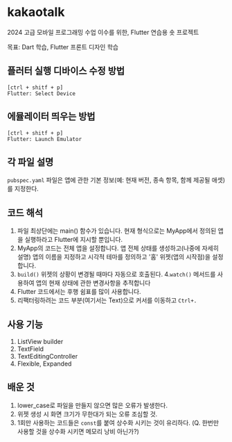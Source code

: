 # kakaotalk
2024 고급 모바일 프로그래밍 수업 이수를 위한, Flutter 연습용 숏 프로젝트

목표: Dart 학습, Flutter 프론트 디자인 학습

## 플러터 실행 디바이스 수정 방법
```
[ctrl + shitf + p]
Flutter: Select Device 
```

## 에뮬레이터 띄우는 방법

```
[ctrl + shitf + p]
Flutter: Launch Emulator
```

## 각 파일 설명
`pubspec.yaml` 파일은 앱에 관한 기본 정보(예: 현재 버전, 종속 항목, 함께 제공될 애셋)를 지정한다.

## 코드 해석
1. 파일 최상단에는 main() 함수가 있습니다. 현재 형식으로는 MyApp에서 정의된 앱을 실행하라고 Flutter에 지시할 뿐입니다.
2. MyApp의 코드는 전체 앱을 설정합니다. 앱 전체 상태를 생성하고(나중에 자세히 설명) 앱의 이름을 지정하고 시각적 테마를 정의하고 '홈' 위젯(앱의 시작점)을 설정합니다.
3. `build()` 위젯의 상황이 변경될 때마다 자동으로 호출된다.
4.`watch()` 메서드를 사용하여 앱의 현재 상태에 관한 변경사항을 추적합니다
5. Flutter 코드에서는 후행 쉼표를 많이 사용합니다.
6. 리팩터링하려는 코드 부분(여기서는 Text)으로 커서를 이동하고 `Ctrl+.`

## 사용 기능
1. ListView builder
2. TextField
3. TextEditingController
4. Flexible, Expanded

## 배운 것 
1. lower_case로 파일을 만들지 않으면 많은 오류가 발생한다.
2. 위젯 생성 시 화면 크기가 무한대가 되는 오류 조심할 것.
3. 1회만 사용하는 코드들은 `const`를 붙여 상수화 시키는 것이 유리하다. (Q. 한번만 사용할 것을 상수화 시키면 메모리 낭비 아닌가?)
